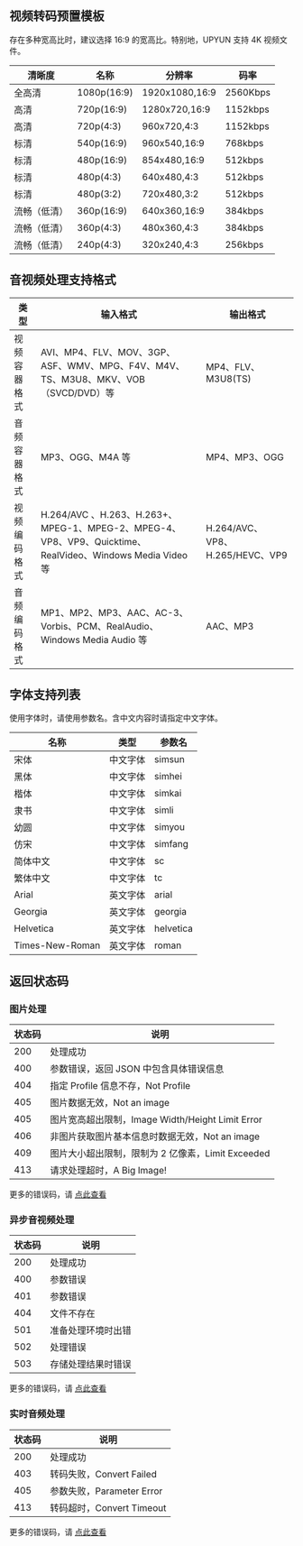 ## 视频转码预置模板

存在多种宽高比时，建议选择 16:9 的宽高比。特别地，UPYUN 支持 4K 视频文件。

|  清晰度     |   名称             |    分辨率             |       码率     |
|------------|-------------------|---------------------|--------------|
| 全高清      |   1080p(16:9)     |  1920x1080,16:9     |  2560Kbps    |
| 高清        |   720p(16:9)      |  1280x720,16:9      |  1152kbps    |
| 高清        |   720p(4:3)       |   960x720,4:3       |  1152kbps    |
| 标清        |   540p(16:9)      |  960x540,16:9       |   768kbps    |
| 标清        |   480p(16:9)      |  854x480,16:9       |   512kbps    |
| 标清        |   480p(4:3)       |  640x480,4:3        |   512kbps    |
| 标清        |   480p(3:2)       |  720x480,3:2        |   512kbps    |
| 流畅（低清）  |  360p(16:9)       |  640x360,16:9       |   384kbps    |
| 流畅（低清）  |  360p(4:3)        |  480x360,4:3        |   384kbps    |
| 流畅（低清）  |  240p(4:3)        |  320x240,4:3        |   256kbps    |


## 音视频处理支持格式


|  类型      |       输入格式       |    输出格式       |
|------------|----------------------|-------------------|
| 视频容器格式 | AVI、MP4、FLV、MOV、3GP、ASF、WMV、MPG、F4V、M4V、TS、M3U8、MKV、VOB（SVCD/DVD）等 | MP4、FLV、M3U8(TS) | 
| 音频容器格式 | MP3、OGG、M4A 等 | MP4、MP3、OGG |
| 视频编码格式 | H.264/AVC 、H.263、H.263+、MPEG-1、MPEG-2、MPEG-4、VP8、VP9、Quicktime、RealVideo、Windows Media Video 等 | H.264/AVC、VP8、H.265/HEVC、VP9 |
| 音频编码格式 | MP1、MP2、MP3、AAC、AC-3、Vorbis、PCM、RealAudio、Windows Media Audio 等 | AAC、MP3 |



## 字体支持列表

使用字体时，请使用参数名。含中文内容时请指定中文字体。

|  名称             |   类型        |    参数名   |
|------------------|------------- |-------------|
| 宋体              |   中文字体    | simsun      |
| 黑体              |   中文字体    | simhei      |
| 楷体              |   中文字体    | simkai      |
| 隶书              |   中文字体    | simli       |
| 幼圆              |   中文字体    | simyou      |
| 仿宋              |   中文字体    | simfang     |
| 简体中文           |   中文字体    | sc          |
| 繁体中文           |   中文字体    | tc          |
| Arial            |   英文字体    | arial       |
| Georgia          |   英文字体    | georgia     |
| Helvetica        |   英文字体    | helvetica   |
| Times-New-Roman  |   英文字体    | roman       |


## 返回状态码

### 图片处理

|  状态码      |   说明        |
|-------------|------------- |
| 200         |  处理成功    |
| 400         |  参数错误，返回 JSON 中包含具体错误信息    |
| 404         |  指定 Profile 信息不存，Not Profile    |
| 405         |  图片数据无效，Not an image    |
| 405         |  图片宽高超出限制，Image Width/Height Limit Error    |
| 406         |  非图片获取图片基本信息时数据无效，Not an image    |
| 409         |  图片大小超出限制，限制为 2 亿像素，Limit Exceeded    |
| 413         |  请求处理超时，A Big Image!    |

更多的错误码，请 [点此查看](/api/errno/#api)

### 异步音视频处理

|  状态码      |   说明        |
|-------------|------------- |
| 200         |  处理成功    |
| 400         |  参数错误    |
| 401         |  参数错误    |
| 404         |  文件不存在    |
| 501         |  准备处理环境时出错    |
| 502         |  处理错误    |
| 503         |  存储处理结果时错误    |


更多的错误码，请 [点此查看](/api/errno/#api)

### 实时音频处理

|  状态码      |   说明        |
|-------------|------------- |
| 200         |  处理成功    |
| 403         |  转码失败，Convert Failed    |
| 405         |  参数失败，Parameter Error    |
| 413         |  转码超时，Convert Timeout    |

更多的错误码，请 [点此查看](/api/errno/#api)
